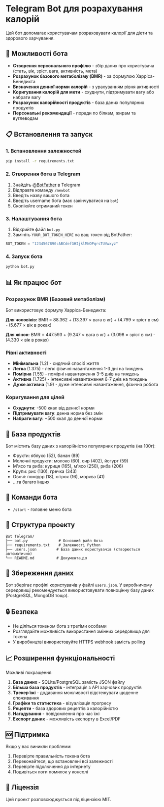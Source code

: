 # Telegram Bot для розрахування калорій

Цей бот допомагає користувачам розраховувати калорії для дієти та здорового харчування.

## 🚀 Можливості бота

- **Створення персонального профілю** - збір даних про користувача (стать, вік, зріст, вага, активність, мета)
- **Розрахунок базового метаболізму (BMR)** - за формулою Харріса-Бенедикта
- **Визначення денної норми калорій** - з урахуванням рівня активності
- **Коригування калорій для мети** - схуднути, підтримувати вагу або набрати вагу
- **Розрахунок калорійності продуктів** - база даних популярних продуктів
- **Персональні рекомендації** - поради по білкам, жирам та вуглеводам

## 📋 Встановлення та запуск

### 1. Встановлення залежностей

```bash
pip install -r requirements.txt
```

### 2. Створення бота в Telegram

1. Знайдіть [@BotFather](https://t.me/botfather) в Telegram
2. Відправте команду `/newbot`
3. Введіть назву вашого бота
4. Введіть username бота (має закінчуватися на `bot`)
5. Скопіюйте отриманий токен

### 3. Налаштування бота

1. Відкрийте файл `bot.py`
2. Замініть `YOUR_BOT_TOKEN_HERE` на ваш токен від BotFather:

```python
BOT_TOKEN = "1234567890:ABCdefGHIjklMNOPqrsTUVwxyz"
```

### 4. Запуск бота

```bash
python bot.py
```

## 📊 Як працює бот

### Розрахунок BMR (Базовий метаболізм)

Бот використовує формулу Харріса-Бенедикта:

**Для чоловіків:**
BMR = 88.362 + (13.397 × вага в кг) + (4.799 × зріст в см) - (5.677 × вік в роках)

**Для жінок:**
BMR = 447.593 + (9.247 × вага в кг) + (3.098 × зріст в см) - (4.330 × вік в роках)

### Рівні активності

- **Мінімальна** (1.2) - сидячий спосіб життя
- **Легка** (1.375) - легкі фізичні навантаження 1-3 дні на тиждень
- **Помірна** (1.55) - помірні навантаження 3-5 днів на тиждень
- **Активна** (1.725) - інтенсивні навантаження 6-7 днів на тиждень
- **Дуже активна** (1.9) - дуже інтенсивні навантаження, фізична робота

### Коригування для цілей

- **Схуднути**: -500 ккал від денної норми
- **Підтримувати вагу**: денна норма без змін
- **Набрати вагу**: +500 ккал до денної норми

## 🍎 База продуктів

Бот містить базу даних з калорійністю популярних продуктів (на 100г):

- Фрукти: яблуко (52), банан (89)
- Молочні продукти: молоко (60), сир (402), йогурт (59)
- М'ясо та риба: куриця (165), м'ясо (250), риба (206)
- Крупи: рис (130), гречка (343)
- Овочі: помідор (18), огірок (16), морква (41)
- ...та багато інших

## 📱 Команди бота

- `/start` - головне меню бота

## 🔧 Структура проекту

```
Bot Telegram/
├── bot.py              # Основний файл бота
├── requirements.txt    # Залежності Python
├── users.json         # База даних користувачів (створюється автоматично)
└── README.md          # Документація
```

## 💾 Збереження даних

Бот зберігає профілі користувачів у файлі `users.json`. У виробничому середовищі рекомендується використовувати повноцінну базу даних (PostgreSQL, MongoDB тощо).

## 🔒 Безпека

- Не діліться токеном бота з третіми особами
- Розглядайте можливість використання змінних середовища для токена
- У виробництві використовуйте HTTPS webhook замість polling

## 📈 Розширення функціональності

Можливі покращення:

1. **База даних** - SQLite/PostgreSQL замість JSON файлу
2. **Більша база продуктів** - інтеграція з API харчових продуктів
3. **Трекер їжі** - додавання можливості відстежувати щоденне споживання
4. **Графіки та статистика** - візуалізація прогресу
5. **Рецепти** - база здорових рецептів з калорійністю
6. **Нагадування** - повідомлення про час їжі
7. **Експорт даних** - можливість експорту в Excel/PDF

## 🆘 Підтримка

Якщо у вас виникли проблеми:

1. Перевірте правильність токена бота
2. Переконайтеся, що встановлені всі залежності
3. Перевірте підключення до інтернету
4. Подивіться логи помилок у консолі

## 📄 Ліцензія

Цей проект розповсюджується під ліцензією MIT.